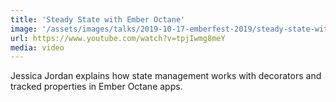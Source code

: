 ```yaml
---
title: 'Steady State with Ember Octane'
image: '/assets/images/talks/2019-10-17-emberfest-2019/steady-state-with-ember-octane.jpg'
url: https://www.youtube.com/watch?v=tpjIwmg8meY
media: video
---
```


Jessica Jordan explains how state management works with decorators and tracked
properties in Ember Octane apps.
